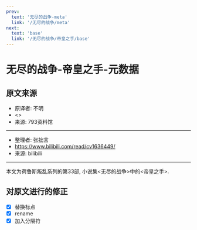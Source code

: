 ```yaml
---
prev:
  text: '无尽的战争-meta'
  link: '/无尽的战争/meta'
next:
  text: 'base'
  link: '/无尽的战争/帝皇之手/base'
---
```


# 无尽的战争-帝皇之手-元数据

## 原文来源

+ 原译者: 不明
+ <>
+ 来源: 793资料馆

--------

+ 整理者: 张拙言
+ <https://www.bilibili.com/read/cv1636449/>
+ 来源: bilibili

--------

本文为荷鲁斯叛乱系列的第33部, 小说集<无尽的战争>中的<帝皇之手>.

## 对原文进行的修正

+ [x] 替换标点
+ [x] rename
+ [x] 加入分隔符
